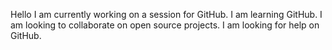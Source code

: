 Hello 
I am currently working on a session for GitHub.
I am learning GitHub.
I am looking to collaborate on open source projects.
I am looking for help on GitHub.

